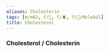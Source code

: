 ```yaml
---
aliases: Cholesterin
tags: [m/m02, f/🧪, f/🫀, f/🧪/Molekül]
title: Cholesterol
---
```

### Cholesterol / Cholesterin